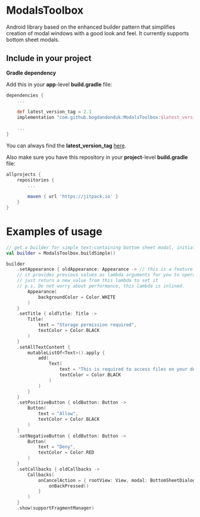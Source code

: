 
# ModalsToolbox 
  
  Android library based on the enhanced builder pattern that simplifies creation of modal windows with a good look and feel. It currently supports bottom sheet modals.
  
## Include in your project  
**Gradle dependency**  
  
Add this in your **app**-level **build.gradle** file:  
```groovy  
dependencies {  
	...  
  
	def latest_version_tag = 2.1
	implementation "com.github.bogdandonduk:ModalsToolbox:$latest_version_tag"  
  
	...  
}  
```  
You can always find the **latest_version_tag** [here](https://github.com/bogdandonduk/AppManualToolbox/releases).  
  
Also make sure you have this repository in your **project**-level **build.gradle** file:  
```groovy  
allprojects {  
	repositories {  
		...  
  
		maven { url 'https://jitpack.io' }  
	}  
}  
```  

# Examples of usage
```kotlin 
// get a builder for simple text-containing bottom sheet modal, initialize it and show: 
val builder = ModalsToolbox.buildSimple()

builder
	.setAppearance { oldAppearance: Appearance -> // this is a feature of the enhanced builder pattern,
	// it provides previous values as lambda arguments for you to operate on.
	// just return a new value from this lambda to set it
	// p.s. Do not worry about performance, this lambda is inlined.
		Appearance(
			backgroundColor = Color.WHITE
		)
	}
	.setTitle { oldTitle: Title ->
		Title(
			text = "Storage permission required",
			textColor = Color.BLACK
		)
	}
	.setAllTextContent {
		mutableListOf<Text>().apply {
			add(
				Text(
					text = "This is required to access files on your device",
					textColor = Color.BLACK
				)
			)
		}
	}
	.setPositiveButton { oldButton: Button ->
		Button(
			text = "Allow",
			textColor = Color.BLACK
		)
	}
	.setNegativeButton { oldButton: Button ->
		Button(
			text = "Deny",
			textColor = Color.RED
		)
	}
	.setCallbacks { oldCallbacks ->
		Callbacks(
			onCancelAction = { rootView: View, modal: BottomSheetDialogFragment ->
				onBackPressed()
			}
		)
	}
	.show(supportFragmentManager)
```
